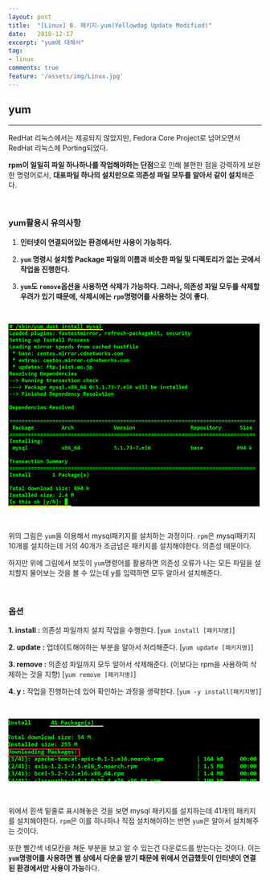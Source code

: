 ```yaml
---
layout: post
title:  "[Linux] 8. 패키지-yum(Yellowdog Update Modified)"
date:   2018-12-17
excerpt: "yum에 대해서"
tag:
- linux
comments: true
feature: '/assets/img/Linux.jpg'
---
```


## yum

---

RedHat 리눅스에서는 제공되지 않았지만, Fedora Core Project로 넘어오면서 RedHat 리눅스에 Porting되었다. 

**rpm이 일일히 파일 하나하나를 작업해야하는 단점**으로 인해 불편한 점을 강력하게 보완한 명령어로서, **대표파일 하나의 설치만으로 의존성 파일 모두를 알아서 같이 설치**해준다.

<br/>

### yum활용시 유의사항

1. **인터넷이 연결되어있는 환경에서만 사용이 가능하다.**

2. **`yum` 명령시 설치할 Package 파일의 이름과 비슷한 파일 및 디렉토리가 없는 곳에서 작업을 진행한다.**

3. **`yum`도 `remove`옵션을 사용하면 삭제가 가능하다. 그러나, 의존성 파일 모두를 삭제할 우려가 있기 때문에, 삭제시에는 `rpm`명령어를 사용하는 것이 좋다.**

<br/>

![linux](/assets/img/yum1.png)

<br/>

위의 그림은 `yum`을 이용해서 mysql패키지를 설치하는 과정이다. `rpm`은 mysql패키지 10개를 설치하는데 거의 40개가 조금넘은 패키지를 설치해야한다. 의존성 때문이다. 

하지만 위에 그림에서 보듯이 `yum`명령어를 활용하면 의존성 오류가 나는 모든 파일을 설치할지 물어보는 것을 볼 수 있는데 y를 입력하면 모두 알아서 설치해준다.

<br/>

### 옵션

**1. install  :** 의존성 파일까지 설치 작업을 수행한다. [`yum install [패키지명]`]

**2. update   :** 업데이트해야하는 부분을 알아서 처리해준다. [`yum update [패키지명]`]

**3. remove   :** 의존성 파일까지 모두 알아서 삭제해준다. (이보다는 rpm을 사용하여 삭제하는 것을 지향) [`yum remove [패키지명]`]

**4. y   :** 작업을 진행하는데 있어 확인하는 과정을 생략한다. [`yum -y install[패키지명]`]


<br/>

![linux](/assets/img/yum2.png)

<br/>

위에서 흰색 밑줄로 표시해놓은 것을 보면 mysql 패키지를 설치하는데 41개의 패키지를 설치해야한다. `rpm`은 이를 하나하나 직접 설치해야하는 반면 `yum`은 알아서 설치해주는 것이다.

또한 빨간색 네모칸을 쳐둔 부분을 보고 알 수 있는건 다운로드를 받는다는 것이다. 이는 **`yum`명령어를 사용하면 웹 상에서 다운을 받기 때문에 위에서 언급했듯이 인터넷이 연결된 환경에서만 사용이 가능**하다.
